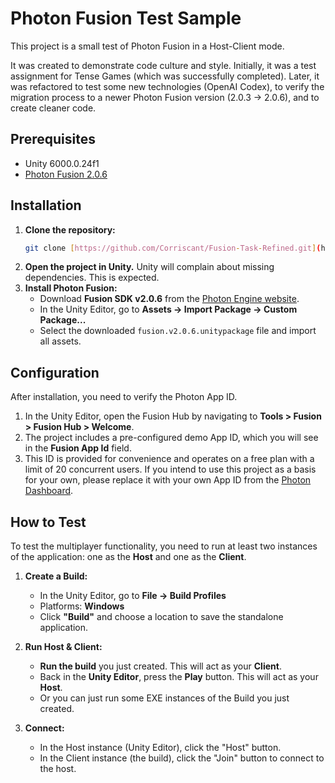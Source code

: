 # Photon Fusion Test Sample

This project is a small test of Photon Fusion in a Host-Client mode.

It was created to demonstrate code culture and style. Initially, it was a test assignment for Tense Games (which was successfully completed). Later, it was refactored to test some new technologies (OpenAI Codex), to verify the migration process to a newer Photon Fusion version (2.0.3 -> 2.0.6), and to create cleaner code.

## Prerequisites

* Unity 6000.0.24f1
* [Photon Fusion 2.0.6](https://www.photonengine.com/fusion)

## Installation

1.  **Clone the repository:**
    ```sh
    git clone [https://github.com/Corriscant/Fusion-Task-Refined.git](https://github.com/Corriscant/Fusion-Task-Refined.git)
    ```
2.  **Open the project in Unity.** Unity will complain about missing dependencies. This is expected.
3.  **Install Photon Fusion:**
    * Download **Fusion SDK v2.0.6** from the [Photon Engine website](https://www.photonengine.com/sdks#fusion).
    * In the Unity Editor, go to **Assets -> Import Package -> Custom Package...**
    * Select the downloaded `fusion.v2.0.6.unitypackage` file and import all assets.

## Configuration

After installation, you need to verify the Photon App ID.

1.  In the Unity Editor, open the Fusion Hub by navigating to **Tools > Fusion > Fusion Hub > Welcome**.
2.  The project includes a pre-configured demo App ID, which you will see in the **Fusion App Id** field.
3.  This ID is provided for convenience and operates on a free plan with a limit of 20 concurrent users. If you intend to use this project as a basis for your own, please replace it with your own App ID from the [Photon Dashboard](https://dashboard.photonengine.com/en-US/account/signin).

## How to Test

To test the multiplayer functionality, you need to run at least two instances of the application: one as the **Host** and one as the **Client**.

1.  **Create a Build:**
    * In the Unity Editor, go to **File -> Build Profiles**
	* Platforms: **Windows**
    * Click **"Build"** and choose a location to save the standalone application.

2.  **Run Host & Client:**
    * **Run the build** you just created. This will act as your **Client**.
    * Back in the **Unity Editor**, press the **Play** button. This will act as your **Host**.
	* Or you can just run some EXE instances of the Build you just created.

3.  **Connect:**
    * In the Host instance (Unity Editor), click the "Host" button.
    * In the Client instance (the build), click the "Join" button to connect to the host.
